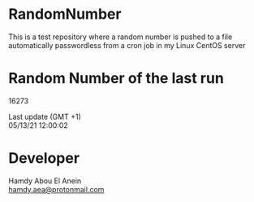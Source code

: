 # RandomNumber    
This is a test repository where a random number is pushed to a file automatically passwordless from a cron job in my Linux CentOS server    
# Random Number of the last run   
16273
      
Last update (GMT +1)    
05/13/21 12:00:02
# Developer    
Hamdy Abou El Anein   
hamdy.aea@protonmail.com
